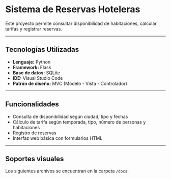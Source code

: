 # Sistema de Reservas Hoteleras

Este proyecto permite consultar disponibilidad de habitaciones, calcular tarifas 
y registrar reservas.

---

## Tecnologías Utilizadas

- **Lenguaje:** Python
- **Framework:** Flask
- **Base de datos:** SQLite 
- **IDE:** Visual Studio Code
- **Patrón de diseño:** MVC (Modelo - Vista - Controlador)

---

## Funcionalidades

- Consulta de disponibilidad según ciudad, tipo y fechas
- Cálculo de tarifa según temporada, tipo, número de personas y habitaciones
- Registro de reservas
- Interfaz web básica con formularios HTML

---

## Soportes visuales

Los siguientes archivos se encuentran en la carpeta `/docs`:
